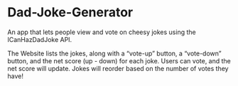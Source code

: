 # Dad-Joke-Generator

An app that lets people view and vote on cheesy jokes using the ICanHazDadJoke API.

The Website lists the jokes, along with a “vote-up” button, a “vote-down” button, and the net score (up - down) for each joke. Users can vote, and the net score will update.
Jokes will reorder based on the number of votes they have!